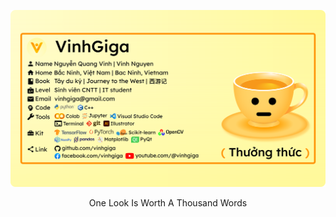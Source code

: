 ![Vinhgiga profile](/images/vinhgiga.svg)

<p style="text-align: center;">One Look Is Worth A Thousand Words</p>
